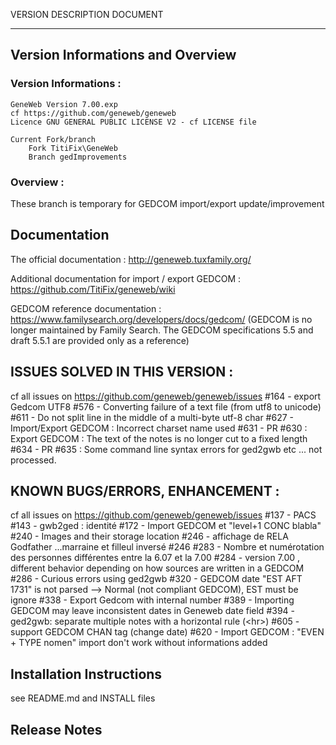 VERSION DESCRIPTION DOCUMENT
********************************************************
## Version Informations and Overview

### Version Informations : 
	GeneWeb Version 7.00.exp
	cf https://github.com/geneweb/geneweb
	Licence GNU GENERAL PUBLIC LICENSE V2 - cf LICENSE file 

	Current Fork/branch
		Fork TitiFix\GeneWeb
		Branch gedImprovements

### Overview :
These branch is temporary for GEDCOM import/export update/improvement

## Documentation

The official documentation : http://geneweb.tuxfamily.org/

Additional documentation for import / export GEDCOM : https://github.com/TitiFix/geneweb/wiki

GEDCOM reference documentation : https://www.familysearch.org/developers/docs/gedcom/
(GEDCOM is no longer maintained by Family Search. 
The GEDCOM specifications 5.5 and draft 5.5.1 are provided only as a reference)

## ISSUES SOLVED IN THIS VERSION :
cf all issues on https://github.com/geneweb/geneweb/issues
	#164 - export Gedcom UTF8 
	#576 - Converting failure of a text file (from utf8 to unicode) 
	#611 - Do not split line in the middle of a multi-byte utf-8 char 
	#627 - Import/Export GEDCOM : Incorrect charset name used 
	#631 - PR #630 : Export GEDCOM : The text of the notes is no longer cut to a fixed length 
	#634 - PR #635 : Some command line syntax errors for ged2gwb etc ... not processed. 

## KNOWN BUGS/ERRORS, ENHANCEMENT :
cf all issues on https://github.com/geneweb/geneweb/issues
	#137 - PACS
	#143 - gwb2ged : identité 
	#172 - Import GEDCOM et "level+1 CONC blabla"
	#240 - Images and their storage location
	#246 - affichage de RELA Godfather ...marraine et filleul inversé #246 
	#283 - Nombre et numérotation des personnes différentes entre la 6.07 et la 7.00
	#284 - version 7.00 , different behavior depending on how sources are written in a GEDCOM
	#286 - Curious errors using ged2gwb
	#320 - GEDCOM date "EST AFT 1731" is not parsed --> Normal (not compliant GEDCOM), EST must be ignore
	#338 - Export Gedcom with internal number
	#389 - Importing GEDCOM may leave inconsistent dates in Geneweb date field
	#394 - ged2gwb: separate multiple notes with a horizontal rule (&lt;hr&gt;)
	#605 - support GEDCOM CHAN tag (change date) 
	#620 - Import GEDCOM : "EVEN + TYPE nomen" import don't work without informations added

## Installation Instructions
see  README.md and INSTALL files

## Release Notes
